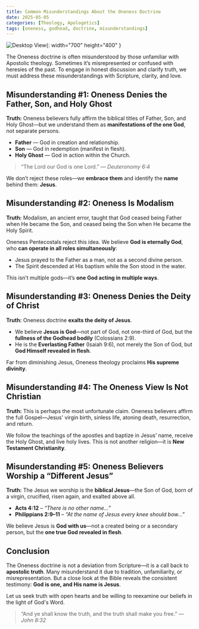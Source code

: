 ```yaml
---
title: Common Misunderstandings About the Oneness Doctrine
date: 2025-05-05
categories: [Theology, Apologetics]
tags: [oneness, godhead, doctrine, misunderstandings]
---
```


![Desktop View](https://images.unsplash.com/photo-1665789318391-6057c533005e?q=80&w=1932&auto=format&fit=crop&ixlib=rb-4.1.0&ixid=M3wxMjA3fDB8MHxwaG90by1wYWdlfHx8fGVufDB8fHx8fA%3D%3D){: width="700" height="400" }

The Oneness doctrine is often misunderstood by those unfamiliar with Apostolic theology. Sometimes it’s misrepresented or confused with heresies of the past. To engage in honest discussion and clarify truth, we must address these misunderstandings with Scripture, clarity, and love.

## Misunderstanding #1: Oneness Denies the Father, Son, and Holy Ghost

**Truth:** Oneness believers fully affirm the biblical titles of Father, Son, and Holy Ghost—but we understand them as **manifestations of the one God**, not separate persons.

- **Father** — God in creation and relationship.
- **Son** — God in redemption (manifest in flesh).
- **Holy Ghost** — God in action within the Church.

> “The Lord our God is one Lord.” — _Deuteronomy 6:4_

We don’t reject these roles—we **embrace them** and identify the **name** behind them: **Jesus**.

## Misunderstanding #2: Oneness Is Modalism

**Truth:** Modalism, an ancient error, taught that God ceased being Father when He became the Son, and ceased being the Son when He became the Holy Spirit.

Oneness Pentecostals reject this idea. We believe **God is eternally God**, who **can operate in all roles simultaneously**:

- Jesus prayed to the Father as a man, not as a second divine person.
- The Spirit descended at His baptism while the Son stood in the water.

This isn’t multiple gods—it’s **one God acting in multiple ways**.

## Misunderstanding #3: Oneness Denies the Deity of Christ

**Truth:** Oneness doctrine **exalts the deity of Jesus**.

- We believe **Jesus is God**—not part of God, not one-third of God, but the **fullness of the Godhead bodily** (Colossians 2:9).
- He is the **Everlasting Father** (Isaiah 9:6), not merely the Son of God, but **God Himself revealed in flesh**.

Far from diminishing Jesus, Oneness theology proclaims **His supreme divinity**.

## Misunderstanding #4: The Oneness View Is Not Christian

**Truth:** This is perhaps the most unfortunate claim. Oneness believers affirm the full Gospel—Jesus' virgin birth, sinless life, atoning death, resurrection, and return.

We follow the teachings of the apostles and baptize in Jesus’ name, receive the Holy Ghost, and live holy lives. This is not another religion—it is **New Testament Christianity**.

## Misunderstanding #5: Oneness Believers Worship a “Different Jesus”

**Truth:** The Jesus we worship is the **biblical Jesus**—the Son of God, born of a virgin, crucified, risen again, and exalted above all.

- **Acts 4:12** – _“There is no other name…”_
- **Philippians 2:9–11** – _“At the name of Jesus every knee should bow…”_

We believe Jesus is **God with us**—not a created being or a secondary person, but the **one true God revealed in flesh**.

## Conclusion

The Oneness doctrine is not a deviation from Scripture—it is a call back to **apostolic truth**. Many misunderstand it due to tradition, unfamiliarity, or misrepresentation. But a close look at the Bible reveals the consistent testimony: **God is one, and His name is Jesus**.

Let us seek truth with open hearts and be willing to reexamine our beliefs in the light of God's Word.

> “And ye shall know the truth, and the truth shall make you free.” — _John 8:32_
